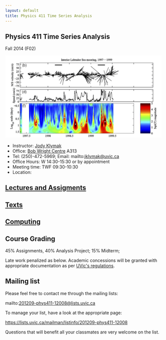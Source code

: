 ```yaml
---
layout: default
title: Physics 411 Time Series Analysis
---
```


## Physics 411 Time Series Analysis

Fall 2014 (F02)

![Lilly et al 2003](./figs/LillyEtAl03Fig14Small.png)


  - Instructor: [Jody Klymak](http://web.uvic.ca/~jklymak)
  - Office: [Bob Wright Centre](http://www.uvic.ca/buildings/sci.html) A313
  - Tel: (250)-472-5969; Email: mailto:jklymak@uvic.ca
  - Office Hours: W 14:30-15:30 or by appointment 
  - Meeting time:  TWF 09:30-10:30
  - Location:  

## [Lectures and Assigments](./Lectures/)


## [Texts](./Texts/)

## [Computing](./Computing/)

## Course Grading

45% Assignments, 40% Analysis Project; 15% Midterm;

Late work penalized as below.  Academic concessions will be granted
with appropriate documentation as per [UVic's regulations](http://registrar.uvic.ca/undergrad/records/documents/def.html). 


## Mailing list

Please feel free to contact me through the mailing lists:

mailto:201209-phys411-12008@lists.uvic.ca

To manage your list, have a look at the appropriate page:

https://lists.uvic.ca/mailman/listinfo/201209-phys411-12008

Questions that will benefit all your classmates are very welcome on
the list. 








